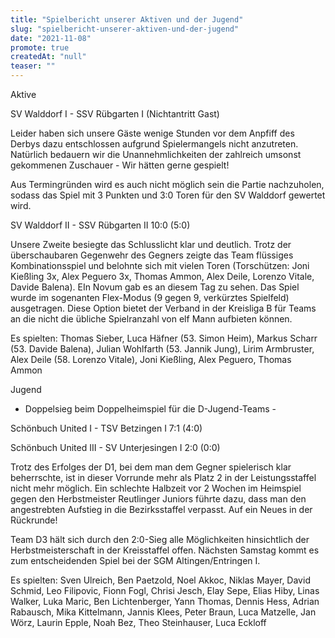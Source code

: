 ```yaml
---
title: "Spielbericht unserer Aktiven und der Jugend"
slug: "spielbericht-unserer-aktiven-und-der-jugend"
date: "2021-11-08"
promote: true
createdAt: "null"
teaser: ""
---
```

Aktive



SV Walddorf I - SSV Rübgarten I (Nichtantritt Gast)


Leider haben sich unsere Gäste wenige Stunden vor dem Anpfiff des Derbys dazu entschlossen aufgrund Spielermangels nicht anzutreten. Natürlich bedauern wir die Unannehmlichkeiten der zahlreich umsonst gekommenen Zuschauer - Wir hätten gerne gespielt!


Aus Termingründen wird es auch nicht möglich sein die Partie nachzuholen, sodass das Spiel mit 3 Punkten und 3:0 Toren für den SV Walddorf gewertet wird.



SV Walddorf II - SSV Rübgarten II  10:0 (5:0)


Unsere Zweite besiegte das Schlusslicht klar und deutlich. Trotz der überschaubaren Gegenwehr des Gegners zeigte das Team flüssiges Kombinationsspiel und belohnte sich mit vielen Toren (Torschützen: Joni Kießling 3x, Alex Peguero 3x, Thomas Ammon, Alex Deile, Lorenzo Vitale, Davide Balena). EIn Novum gab es an diesem Tag zu sehen. Das Spiel wurde im sogenanten Flex-Modus (9 gegen 9, verkürztes Spielfeld) ausgetragen. Diese Option bietet der Verband in der Kreisliga B für Teams an die nicht die übliche Spielranzahl von elf Mann aufbieten können.


Es spielten: Thomas Sieber, Luca Häfner (53. Simon Heim), Markus Scharr (53. Davide Balena), Julian Wohlfarth (53. Jannik Jung), Lirim Armbruster, Alex Deile (58. Lorenzo Vitale), Joni Kießling, Alex Peguero, Thomas Ammon




Jugend



- Doppelsieg beim Doppelheimspiel für die D-Jugend-Teams -


Schönbuch United I - TSV Betzingen I 7:1 (4:0)


Schönbuch United III - SV Unterjesingen I 2:0 (0:0)


Trotz des Erfolges der D1, bei dem man dem Gegner spielerisch klar beherrschte, ist in dieser Vorrunde mehr als Platz 2 in der Leistungsstaffel nicht mehr möglich. Ein schlechte Halbzeit vor 2 Wochen im Heimspiel gegen den Herbstmeister Reutlinger Juniors führte dazu, dass man den angestrebten Aufstieg in die Bezirksstaffel verpasst. Auf ein Neues in der Rückrunde!


Team D3 hält sich durch den 2:0-Sieg alle Möglichkeiten hinsichtlich der Herbstmeisterschaft in der Kreisstaffel offen. Nächsten Samstag kommt es zum entscheidenden Spiel bei der SGM  Altingen/Entringen I.


Es spielten: Sven Ulreich, Ben Paetzold, Noel Akkoc, Niklas Mayer, David Schmid, Leo Filipovic, Fionn Fogl, Chrisi Jesch, Elay Sepe, Elias Hiby, Linas Walker, Luka Maric, Ben Lichtenberger, Yann Thomas, Dennis Hess, Adrian Rabausch, Mika Kittelmann, Jannis Klees, Peter Braun, Luca Matzelle, Jan Wörz, Laurin Epple, Noah Bez, Theo Steinhauser, Luca Eckloff
